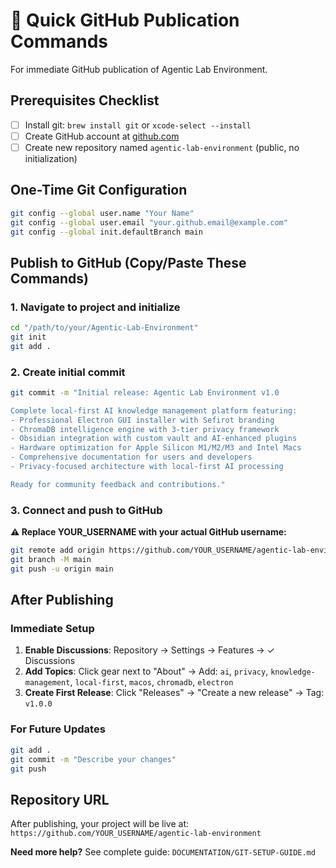 # 🚀 Quick GitHub Publication Commands

For immediate GitHub publication of Agentic Lab Environment.

## Prerequisites Checklist
- [ ] Install git: `brew install git` or `xcode-select --install`
- [ ] Create GitHub account at [github.com](https://github.com)
- [ ] Create new repository named `agentic-lab-environment` (public, no initialization)

## One-Time Git Configuration
```bash
git config --global user.name "Your Name"
git config --global user.email "your.github.email@example.com"
git config --global init.defaultBranch main
```

## Publish to GitHub (Copy/Paste These Commands)

### 1. Navigate to project and initialize
```bash
cd "/path/to/your/Agentic-Lab-Environment"
git init
git add .
```

### 2. Create initial commit
```bash
git commit -m "Initial release: Agentic Lab Environment v1.0

Complete local-first AI knowledge management platform featuring:
- Professional Electron GUI installer with Sefirot branding
- ChromaDB intelligence engine with 3-tier privacy framework
- Obsidian integration with custom vault and AI-enhanced plugins
- Hardware optimization for Apple Silicon M1/M2/M3 and Intel Macs
- Comprehensive documentation for users and developers
- Privacy-focused architecture with local-first AI processing

Ready for community feedback and contributions."
```

### 3. Connect and push to GitHub
**⚠️ Replace YOUR_USERNAME with your actual GitHub username:**
```bash
git remote add origin https://github.com/YOUR_USERNAME/agentic-lab-environment.git
git branch -M main
git push -u origin main
```

## After Publishing

### Immediate Setup
1. **Enable Discussions**: Repository → Settings → Features → ✓ Discussions
2. **Add Topics**: Click gear next to "About" → Add: `ai`, `privacy`, `knowledge-management`, `local-first`, `macos`, `chromadb`, `electron`
3. **Create First Release**: Click "Releases" → "Create a new release" → Tag: `v1.0.0`

### For Future Updates
```bash
git add .
git commit -m "Describe your changes"
git push
```

## Repository URL
After publishing, your project will be live at:  
`https://github.com/YOUR_USERNAME/agentic-lab-environment`

**Need more help?** See complete guide: `DOCUMENTATION/GIT-SETUP-GUIDE.md`